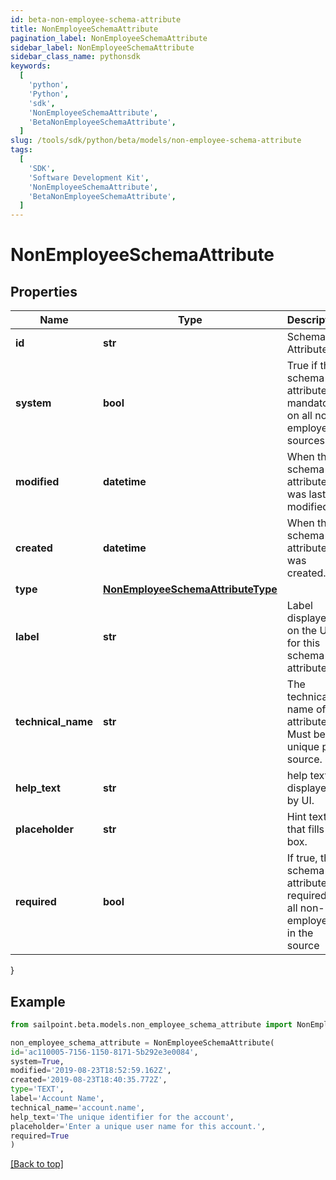 ```yaml
---
id: beta-non-employee-schema-attribute
title: NonEmployeeSchemaAttribute
pagination_label: NonEmployeeSchemaAttribute
sidebar_label: NonEmployeeSchemaAttribute
sidebar_class_name: pythonsdk
keywords:
  [
    'python',
    'Python',
    'sdk',
    'NonEmployeeSchemaAttribute',
    'BetaNonEmployeeSchemaAttribute',
  ]
slug: /tools/sdk/python/beta/models/non-employee-schema-attribute
tags:
  [
    'SDK',
    'Software Development Kit',
    'NonEmployeeSchemaAttribute',
    'BetaNonEmployeeSchemaAttribute',
  ]
---
```


# NonEmployeeSchemaAttribute

## Properties

| Name | Type | Description | Notes |
| --- | --- | --- | --- |
| **id** | **str** | Schema Attribute Id | [optional] |
| **system** | **bool** | True if this schema attribute is mandatory on all non-employees sources. | [optional] [default to False] |
| **modified** | **datetime** | When the schema attribute was last modified. | [optional] |
| **created** | **datetime** | When the schema attribute was created. | [optional] |
| **type** | [**NonEmployeeSchemaAttributeType**](non-employee-schema-attribute-type) |  | [required] |
| **label** | **str** | Label displayed on the UI for this schema attribute. | [required] |
| **technical_name** | **str** | The technical name of the attribute. Must be unique per source. | [required] |
| **help_text** | **str** | help text displayed by UI. | [optional] |
| **placeholder** | **str** | Hint text that fills UI box. | [optional] |
| **required** | **bool** | If true, the schema attribute is required for all non-employees in the source | [optional] [default to False] |

}

## Example

```python
from sailpoint.beta.models.non_employee_schema_attribute import NonEmployeeSchemaAttribute

non_employee_schema_attribute = NonEmployeeSchemaAttribute(
id='ac110005-7156-1150-8171-5b292e3e0084',
system=True,
modified='2019-08-23T18:52:59.162Z',
created='2019-08-23T18:40:35.772Z',
type='TEXT',
label='Account Name',
technical_name='account.name',
help_text='The unique identifier for the account',
placeholder='Enter a unique user name for this account.',
required=True
)

```

[[Back to top]](#)
